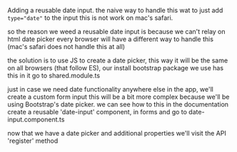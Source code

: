 Adding a reusable date input.
the naive way to handle this wat to just add `type="date"` to the input
this is not work on mac's safari.

so the reason we weed a reusable date input is because we can't relay on html date picker
every browser will have a different way to handle this (mac's safari does not handle this at all)

the solution is to use JS to create a date picker, this way it will be the same on all browsers (that follow ES), our install bootstrap package we use has this in it
go to shared.module.ts

just in case we need date functionality anywhere else in the app, we'll create a custom form input
this will be a bit more complex because we'll be using Bootstrap's date picker.
we can see how to this in the documentation
create a reusable 'date-input' component, in forms and go to date-input.component.ts

now that we have a date picker and additional properties we'll visit the API 'register' method
